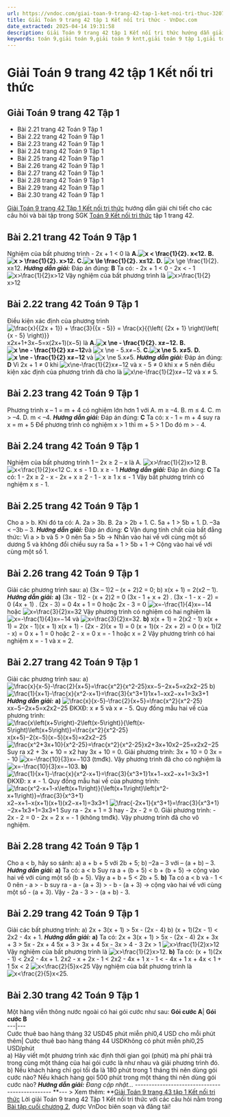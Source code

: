 ```yaml
---
url: https://vndoc.com/giai-toan-9-trang-42-tap-1-ket-noi-tri-thuc-320723
title: Giải Toán 9 trang 42 tập 1 Kết nối tri thức - VnDoc.com
date_extracted: 2025-04-14 19:31:58
description: Giải Toán 9 trang 42 tập 1 Kết nối tri thức hướng dẫn giải chi tiết các câu hỏi và bài tập trong SGK Toán 9 Kết nối tri thức tập 1.
keywords: toán 9,giải toán 9,giải toán 9 kntt,giải toán 9 tập 1,giải toán 9 kết nối tri thức,toán 9 kết nối tri thức tập 1,Toán 9 Kết nối tri thức Bài tập cuối chương 2,giải Toán 9 Kết nối tri thức Bài tập cuối chương 2,Bài tập cuối chương 2,giải toán 9 kntt trang 42,toán 9 kết nối tri thức tập 1 trang 43,Bài tập cuối chương 1 trang 42
---
```


# Giải Toán 9 trang 42 tập 1 Kết nối tri thức
## Giải Toán 9 trang 42 Tập 1
  * Bài 2.21 trang 42 Toán 9 Tập 1
  * Bài 2.22 trang 42 Toán 9 Tập 1
  * Bài 2.23 trang 42 Toán 9 Tập 1
  * Bài 2.24 trang 42 Toán 9 Tập 1
  * Bài 2.25 trang 42 Toán 9 Tập 1
  * Bài 2.26 trang 42 Toán 9 Tập 1
  * Bài 2.27 trang 42 Toán 9 Tập 1
  * Bài 2.28 trang 42 Toán 9 Tập 1
  * Bài 2.29 trang 42 Toán 9 Tập 1
  * Bài 2.30 trang 42 Toán 9 Tập 1

[Giải Toán 9 trang 42 Tập 1 Kết nối tri thức](<https://vndoc.com/giai-toan-9-trang-42-tap-1-ket-noi-tri-thuc-320723>) hướng dẫn giải chi tiết cho các câu hỏi và bài tập trong SGK [Toán 9 Kết nối tri thức](<https://vndoc.com/toan-9-ket-noi-tri-thuc>) tập 1 trang 42.
## **Bài 2.21 trang 42 Toán 9 Tập 1**
Nghiệm của bất phương trình - 2x + 1 < 0 là
**A.![x < \\frac{1}{2}.](https://i.vdoc.vn/data/image/blank.png) x<12.**
**B.![x > \\frac{1}{2}.](https://i.vdoc.vn/data/image/blank.png) x>12.**
**C.![x \\le \\frac{1}{2}.](https://i.vdoc.vn/data/image/blank.png) x≤12.**
**D.** ![x \\ge \\frac{1}{2}.](https://i.vdoc.vn/data/image/blank.png)x≥12.
_**Hướng dẫn giải:**_
Đáp án đúng: **B**
Ta có: - 2x + 1 < 0
\- 2x < \- 1
![x>\\frac{1}{2}](https://i.vdoc.vn/data/image/blank.png)x>12
Vậy nghiệm của bất phương trình là ![x>\\frac{1}{2}](https://i.vdoc.vn/data/image/blank.png)x>12
## **Bài 2.22 trang 42 Toán 9 Tập 1**
Điều kiện xác định của phương trình ![\\frac{x}{{2x + 1}} + \\frac{3}{{x - 5}} = \\frac{x}{{\\left\( {2x + 1} \\right\)\\left\( {x - 5} \\right\)}}](https://i.vdoc.vn/data/image/blank.png)x2x+1+3x−5=x\(2x+1\)\(x−5\) là
**A.![x \\ne - \\frac{1}{2}.](https://i.vdoc.vn/data/image/blank.png) x≠−12.**
**B.![x \\ne - \\frac{1}{2}](https://i.vdoc.vn/data/image/blank.png) x≠−12**và ![x \\ne - 5.](https://i.vdoc.vn/data/image/blank.png)x≠−5.
**C.![x \\ne 5.](https://i.vdoc.vn/data/image/blank.png) x≠5.**
**D.![x \\ne - \\frac{1}{2}](https://i.vdoc.vn/data/image/blank.png) x≠−12** và ![x \\ne 5.](https://i.vdoc.vn/data/image/blank.png)x≠5.
_**Hướng dẫn giải:**_
Đáp án đúng: **D**
Vì 2x + 1 ≠ 0 khi ![x\\ne-\\frac{1}{2}](https://i.vdoc.vn/data/image/blank.png)x≠−12 và x - 5 ≠ 0 khi x ≠ 5 nên điều kiện xác định của phương trình đã cho là ![x\\ne-\\frac{1}{2}](https://i.vdoc.vn/data/image/blank.png)x≠−12 và x ≠ 5.
## **Bài 2.23 trang 42 Toán 9 Tập 1**
Phương trình x – 1 = m + 4 có nghiệm lớn hơn 1 với
A. m ≥ –4.
B. m ≤ 4.
C. m > –4.
D. m < –4.
_**Hướng dẫn giải:**_
Đáp án đúng: **C**
Ta có: x - 1 = m + 4
suy ra x = m + 5
Để phương trình có nghiệm x > 1 thì m + 5 > 1
Do đó m > \- 4.
## **Bài 2.24 trang 42 Toán 9 Tập 1**
Nghiệm của bất phương trình 1 – 2x ≥ 2 – x là
A. ![x>\\frac{1}{2}](https://i.vdoc.vn/data/image/blank.png)x>12
B. ![x<\\frac{1}{2}](https://i.vdoc.vn/data/image/blank.png)x<12
C. x ≤ - 1
D. x ≥ - 1
 _**Hướng dẫn giải:**_
Đáp án đúng: **C**
Ta có: 1 - 2x ≥ 2 - x
\- 2x + x ≥ 2 - 1
\- x ≥ 1
x ≤ - 1
Vậy bất phương trình có nghiệm x ≤ - 1.
## **Bài 2.25 trang 42 Toán 9 Tập 1**
Cho a > b. Khi đó ta có:
A. 2a > 3b.
B. 2a > 2b + 1.
C. 5a + 1 > 5b + 1.
D. –3a < –3b – 3.
_**Hướng dẫn giải:**_
Đáp án đúng: **C**
Vận dụng tính chất của bất đẳng thức:
Vì a > b và 5 > 0
nên 5a > 5b -> Nhân vào hai vế với cùng một số dương 5 và không đổi chiều
suy ra 5a + 1 > 5b + 1 -> Cộng vào hai vế với cùng một số 1.
## **Bài 2.26 trang 42 Toán 9 Tập 1**
Giải các phương trình sau:
a\) \(3x – 1\)2 – \(x + 2\)2 = 0;
b\) x\(x + 1\) = 2\(x2 – 1\).
_**Hướng dẫn giải:**_
**a\)** \(3x - 1\)2 \- \(x + 2\)2 = 0
\(3x - 1 + x + 2\) . \(3x - 1 - x - 2\) = 0
\(4x + 1\) . \(2x - 3\) = 0
4x + 1 = 0 hoặc 2x - 3 = 0
![x=-\\frac{1}{4}](https://i.vdoc.vn/data/image/blank.png)x=−14 hoặc ![x=\\frac{3}{2}](https://i.vdoc.vn/data/image/blank.png)x=32
Vậy phương trình có nghiệm có hai nghiệm là ![x=-\\frac{1}{4}](https://i.vdoc.vn/data/image/blank.png)x=−14 và ![x=\\frac{3}{2}](https://i.vdoc.vn/data/image/blank.png)x=32.
**b\)** x\(x + 1\) = 2\(x2 \- 1\)
x\(x + 1\) = 2\(x - 1\)\(x + 1\)
x\(x + 1\) - \(2x - 2\)\(x + 1\) = 0
\(x + 1\)\(x - 2x + 2\) = 0
\(x + 1\)\(2 - x\) = 0
x + 1 = 0 hoặc 2 - x = 0
x = - 1 hoặc x = 2
Vậy phương trình có hai nghiệm x = - 1 và x = 2.
## **Bài 2.27 trang 42 Toán 9 Tập 1**
Giải các phương trình sau:
a\) ![\\frac{x}{x-5}-\\frac{2}{x+5}=\\frac{x^2}{x^2-25}](https://i.vdoc.vn/data/image/blank.png)xx−5−2x+5=x2x2−25
b\) ![\\frac{1}{x+1}-\\frac{x}{x^2-x+1}=\\frac{3}{x^3+1}](https://i.vdoc.vn/data/image/blank.png)1x+1−xx2−x+1=3x3+1
 _**Hướng dẫn giải:**_
**a\)** ![\\frac{x}{x-5}-\\frac{2}{x+5}=\\frac{x^2}{x^2-25}](https://i.vdoc.vn/data/image/blank.png)xx−5−2x+5=x2x2−25
ĐKXĐ: x ≠ 5 và x ≠ - 5.
Quy đồng mẫu hai vế của phương trình:
![\\frac{x\\left\(x+5\\right\)-2\\left\(x-5\\right\)}{\\left\(x-5\\right\)\\left\(x+5\\right\)}=\\frac{x^2}{x^2-25}](https://i.vdoc.vn/data/image/blank.png)x\(x+5\)−2\(x−5\)\(x−5\)\(x+5\)=x2x2−25
![\\frac{x^2+3x+10}{x^2-25}=\\frac{x^2}{x^2-25}](https://i.vdoc.vn/data/image/blank.png)x2+3x+10x2−25=x2x2−25
Suy ra x2 \+ 3x + 10 = x2 hay 3x + 10 = 0.
Giải phương trình: 3x + 10 = 0
3x = - 10
![x=-\\frac{10}{3}](https://i.vdoc.vn/data/image/blank.png)x=−103 \(tmđk\).
Vậy phương trình đã cho có nghiệm là ![x=-\\frac{10}{3}](https://i.vdoc.vn/data/image/blank.png)x=−103.
**b\)** ![\\frac{1}{x+1}-\\frac{x}{x^2-x+1}=\\frac{3}{x^3+1}](https://i.vdoc.vn/data/image/blank.png)1x+1−xx2−x+1=3x3+1
ĐKXĐ: x ≠ - 1.
Quy đồng mẫu hai vế của phương trình:
![\\frac{x^2-x+1-x\\left\(x+1\\right\)}{\\left\(x+1\\right\)\\left\(x^2-x+1\\right\)}=\\frac{3}{x^3+1}](https://i.vdoc.vn/data/image/blank.png)x2−x+1−x\(x+1\)\(x+1\)\(x2−x+1\)=3x3+1
![\\frac{-2x+1}{x^3+1}=\\frac{3}{x^3+1}](https://i.vdoc.vn/data/image/blank.png)−2x+1x3+1=3x3+1
Suy ra - 2x + 1 = 3 hay - 2x - 2 = 0.
Giải phương trình: - 2x - 2 = 0
\- 2x = 2
x = - 1 \(không tmđk\).
Vậy phương trình đã cho vô nghiệm.
## **Bài 2.28 trang 42 Toán 9 Tập 1**
Cho a < b, hãy so sánh:
a\) a + b + 5 với 2b + 5;
b\) –2a – 3 với – \(a + b\) – 3.
_**Hướng dẫn giải:**_
**a\)** Ta có: a < b
Suy ra a + \(b + 5\) < b + \(b + 5\) -> cộng vào hai vế với cùng một số \(b + 5\).
Vậy a + b + 5 < 2b + 5.
**b\)** Ta có a < b và - 1 < 0
nên - a > \- b
suy ra - a - \(a + 3\) > \- b - \(a + 3\) -> cộng vào hai vế với cùng một số - \(a + 3\).
Vậy - 2a - 3 > \- \(a + b\) - 3.
## **Bài 2.29 trang 42 Toán 9 Tập 1**
Giải các bất phương trình:
a\) 2x + 3\(x + 1\) > 5x - \(2x - 4\)
b\) \(x + 1\)\(2x - 1\) < 2x2 \- 4x + 1.
_**Hướng dẫn giải:**_
**a\)** Ta có: 2x + 3\(x + 1\) > 5x - \(2x - 4\)
2x + 3x + 3 > 5x - 2x + 4
5x + 3 > 3x + 4
5x - 3x > 4 - 3
2x > 1
![x>\\frac{1}{2}](https://i.vdoc.vn/data/image/blank.png)x>12
Vậy nghiệm của bất phương trình là ![x>\\frac{1}{2}](https://i.vdoc.vn/data/image/blank.png)x>12.
**b\)** Ta có: \(x + 1\)\(2x - 1\) < 2x2 \- 4x + 1.
2x2 \- x + 2x - 1 < 2x2 \- 4x + 1
x - 1 < \- 4x + 1
x + 4x < 1 + 1
5x < 2
![x<\\frac{2}{5}](https://i.vdoc.vn/data/image/blank.png)x<25
Vậy nghiệm của bất phương trình là ![x<\\frac{2}{5}](https://i.vdoc.vn/data/image/blank.png)x<25.
## **Bài 2.30 trang 42 Toán 9 Tập 1**
Một hàng viễn thông nước ngoài có hai gói cước như sau:
**Gói cước A**| **Gói cước B**  
---|---  
Cước thuê bao hàng tháng 32 USD45 phút miễn phí0,4 USD cho mỗi phút thêm| Cước thuê bao hàng tháng 44 USDKhông có phút miễn phí0,25 USD/phút  
a\) Hãy viết một phương trình xác định thời gian gọi \(phút\) mà phí phải trả trong cùng một tháng của hai gói cước là như nhau và giải phương trình đó.
b\) Nếu khách hàng chỉ gọi tối đa là 180 phút trong 1 tháng thì nên dùng gói cước nào? Nếu khách hàng gọi 500 phút trong một tháng thì nên dùng gói cước nào?
_**Hướng dẫn giải:**_
_Đang cập nhật..._
\-----------------------------------------------
**\--- > Xem thêm: **[Giải Toán 9 trang 43 tập 1 Kết nối tri thức](<https://vndoc.com/giai-toan-9-trang-43-tap-1-ket-noi-tri-thuc-320725>)
Lời giải Toán 9 trang 42 Tập 1 Kết nối tri thức với các câu hỏi nằm trong [Bài tập cuối chương 2](<https://vndoc.com/toan-9-ket-noi-tri-thuc-bai-tap-cuoi-chuong-2-320453>), được VnDoc biên soạn và đăng tải\!
